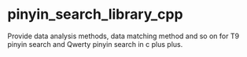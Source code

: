 # pinyin_search_library_cpp
Provide data analysis methods, data matching method and so on for T9 pinyin search and Qwerty pinyin search in c plus plus.
